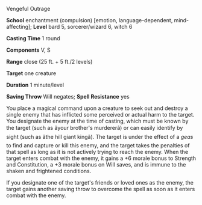 Vengeful Outrage

**School** enchantment (compulsion) [emotion, language-dependent, mind-affecting]; **Level** bard 5, sorcerer/wizard 6, witch 6

**Casting Time** 1 round

**Components** V, S

**Range** close (25 ft. + 5 ft./2 levels)

**Target** one creature

**Duration** 1 minute/level

**Saving Throw** Will negates; **Spell Resistance** yes

You place a magical command upon a creature to seek out and destroy a single enemy that has inflicted some perceived or actual harm to the target. You designate the enemy at the time of casting, which must be known by the target (such as âyour brother's murdererâ) or can easily identify by sight (such as âthe hill giant kingâ). The target is under the effect of a _geas_ to find and capture or kill this enemy, and the target takes the penalties of that spell as long as it is not actively trying to reach the enemy. When the target enters combat with the enemy, it gains a +6 morale bonus to Strength and Constitution, a +3 morale bonus on Will saves, and is immune to the shaken and frightened conditions.

If you designate one of the target's friends or loved ones as the enemy, the target gains another saving throw to overcome the spell as soon as it enters combat with the enemy.

